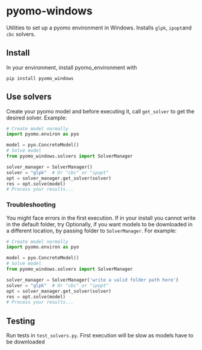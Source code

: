 # pyomo-windows

Utilities to set up a pyomo environment in Windows. Installs `glpk`, `ipopt`and `cbc` solvers.

## Install

In your environment, install pyomo_environment with
```commandline
pip install pyomo_windows
```

## Use solvers
Create your pyomo model and before executing it, call `get_solver` to get the desired solver.
Example:

```python
# Create model normally
import pyomo.environ as pyo

model = pyo.ConcreteModel()
# Solve model
from pyomo_windows.solvers import SolverManager

solver_manager = SolverManager()
solver = "glpk"  # Or "cbc" or "ipopt"
opt = solver_manager.get_solver(solver)
res = opt.solve(model)
# Process your results...
```
### Troubleshooting
You might face errors in the first execution. 
If in your install you cannot write in the default folder, try
Optionally, if you want models to be downloaded in a different location, by passing folder to `SolverManager`.
For example:
```python
# Create model normally
import pyomo.environ as pyo

model = pyo.ConcreteModel()
# Solve model
from pyomo_windows.solvers import SolverManager

solver_manager = SolverManager('write a valid folder path here')
solver = "glpk"  # Or "cbc" or "ipopt"
opt = solver_manager.get_solver(solver)
res = opt.solve(model)
# Process your results...
```


## Testing
Run tests in `test_solvers.py`. First execution will be slow as models have to be downloaded

